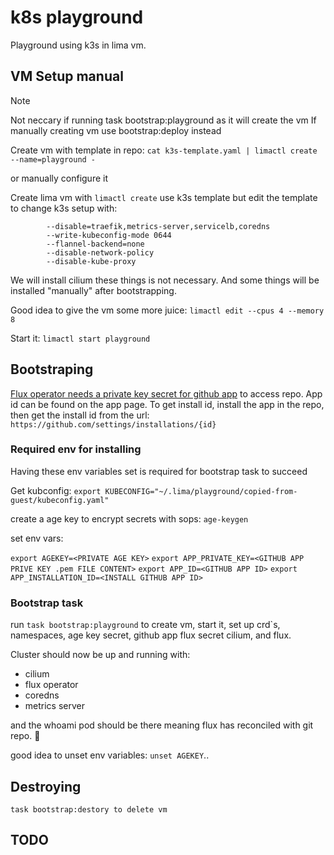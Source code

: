 # k8s playground

Playground using k3s in lima vm.

## VM Setup manual

> [!NOTE]
> Not neccary if running task bootstrap:playground as it will create the vm
> If manually creating vm use bootstrap:deploy instead

Create vm with template in repo:
`cat k3s-template.yaml | limactl create --name=playground -`

or manually configure it

Create lima vm with `limactl create`
use k3s template but edit the template to change k3s setup with:

```
        --disable=traefik,metrics-server,servicelb,coredns
        --write-kubeconfig-mode 0644
        --flannel-backend=none
        --disable-network-policy
        --disable-kube-proxy
```

We will install cilium these things is not necessary. And some things will be installed "manually" after bootstrapping.

Good idea to give the vm some more juice: `limactl edit --cpus 4 --memory 8`

Start it: `limactl start playground`

## Bootstraping

[Flux operator needs a private key secret for github app](https://fluxcd.io/blog/2025/04/flux-operator-github-app-bootstrap/#github-app-docs) to access repo.
App id can be found on the app page. To get install id, install the app in the repo, then get the install id from the url:
`https://github.com/settings/installations/{id}`

### Required env for installing

Having these env variables set is required for bootstrap task to succeed

Get kubconfig:
`export KUBECONFIG="~/.lima/playground/copied-from-guest/kubeconfig.yaml"`

create a age key to encrypt secrets with sops:
`age-keygen`

set env vars:

`export AGEKEY=<PRIVATE AGE KEY>`
`export APP_PRIVATE_KEY=<GITHUB APP PRIVE KEY .pem FILE CONTENT>`
`export APP_ID=<GITHUB APP ID>`
`export APP_INSTALLATION_ID=<INSTALL GITHUB APP ID>`

### Bootstrap task

run `task bootstrap:playground` to create vm, start it, set up crd`s, namespaces, age key secret, github app flux secret cilium, and flux.

Cluster should now be up and running with:

- cilium
- flux operator
- coredns
- metrics server

and the whoami pod should be there meaning flux has reconciled with git repo. 🥳

good idea to unset env variables: `unset AGEKEY`..

## Destroying

`task bootstrap:destory to delete vm`

## TODO
